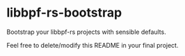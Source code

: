 # libbpf-rs-bootstrap

Bootstrap your libbpf-rs projects with sensible defaults.

Feel free to delete/modify this README in your final project.
